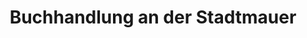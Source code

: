 ---
title: "Buchhandlung an der Stadtmauer"
url: /schrobenhausen/buchhandlung-an-der-stadtmauer/
shop: Bücher
---